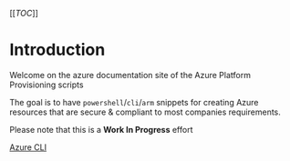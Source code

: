 [[_TOC_]]

# Introduction

Welcome on the azure documentation site of the Azure Platform Provisioning scripts

The goal is to have `powershell`/`cli`/`arm` snippets for creating Azure resources that are secure & compliant to most companies requirements.

Please note that this is a **Work In Progress** effort

[Azure CLI](/Azure/Azure-CLI-Snippets)